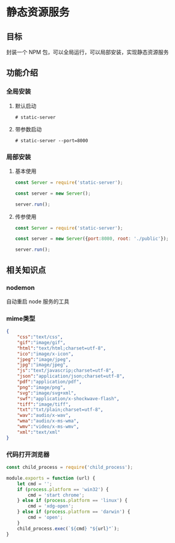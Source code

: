 # 静态资源服务

## 目标
封装一个 NPM 包，可以全局运行，可以局部安装，实现静态资源服务



## 功能介绍

### 全局安装
1. 默认启动
    ```shell script
    # static-server
    ```

2. 带参数启动
    ```shell script
    # static-server --port=8000
    ```

### 局部安装
1. 基本使用
    ```js
    const Server = require('static-server');
    
    const server = new Server();
    
    server.run();
    ```

2. 传参使用
    ```js
    const Server = require('static-server');
    
    const server = new Server({port:8080, root: './public'});
    
    server.run();
    ```

## 相关知识点

### nodemon

自动重启 node 服务的工具



### mime类型

```json
{
    "css":"text/css",
    "gif":"image/gif",
    "html":"text/html;charset=utf-8",
    "ico":"image/x-icon",
    "jpeg":"image/jpeg",
    "jpg":"image/jpeg",
    "js":"text/javascrip;charset=utf-8",
    "json":"application/json;charset=utf-8",
    "pdf":"application/pdf",
    "png":"image/png",
    "svg":"image/svg+xml",
    "swf":"application/x-shockwave-flash",
    "tiff":"image/tiff",
    "txt":"txt/plain;charset=utf-8",
    "wav":"audio/x-wav",
    "wma":"audio/x-ms-wma",
    "wmv":"video/x-ms-wmv",
    "xml":"text/xml"
}
```



### 代码打开浏览器

```js
const child_process = require('child_process');

module.exports = function (url) {
    let cmd = '';
    if (process.platform == 'win32') {
        cmd = 'start chrome';
    } else if (process.platform == 'linux') {
        cmd = 'xdg-open';
    } else if (process.platform == 'darwin') {
        cmd = 'open';
    }
    child_process.exec(`${cmd} "${url}"`);
}
```

